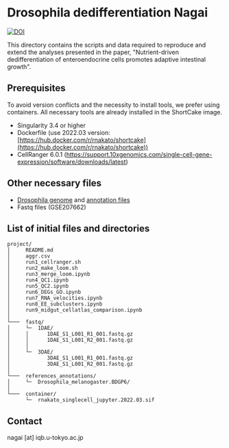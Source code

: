 # Drosophila dedifferentiation Nagai

[![DOI](https://zenodo.org/badge/510335588.svg)](https://zenodo.org/badge/latestdoi/510335588)

This directory contains the scripts and data required to reproduce and extend 
the analyses presented in the paper, "Nutrient-driven dedifferentiation of 
enteroendocrine cells promotes adaptive intestinal growth".


## Prerequisites
To avoid version conflicts and the necessity to install tools, we prefer using containers.
All necessary tools are already installed in the ShortCake image.
* Singularity 3.4 or higher
* Dockerfile (use 2022.03 version: [https://hub.docker.com/r/rnakato/shortcake](https://hub.docker.com/r/rnakato/shortcake))
* CellRanger 6.0.1 (https://support.10xgenomics.com/single-cell-gene-expression/software/downloads/latest)

## Other necessary files
* [Drosophila genome](https://jan2019.archive.ensembl.org/Drosophila_melanogaster/Info/Index) 
and [annotation files](http://ftp.ensembl.org/pub/release-103/gtf/drosophila_melanogaster/Drosophila_melanogaster.BDGP6.32.103.gtf.gz)
* Fastq files (GSE207662)

## List of initial files and directories

```
project/
│     README.md
│     aggr.csv
│     run1_cellranger.sh
│     run2_make_loom.sh
│     run3_merge_loom.ipynb
│     run4_QC1.ipynb
│     run5_QC2.ipynb
│     run6_DEGs_GO.ipynb
│     run7_RNA_velocities.ipynb
│     run8_EE_subclusters.ipynb
│     run9_midgut_cellatlas_comparison.ipynb
│
└───  fastq/
│     └─  1DAE/
│     │      1DAE_S1_L001_R1_001.fastq.gz
│     │      1DAE_S1_L001_R2_001.fastq.gz
│     │  
│     └─  3DAE/
│            3DAE_S1_L001_R1_001.fastq.gz
│            3DAE_S1_L001_R2_001.fastq.gz
│
└───  references_annotations/
│     └─  Drosophila_melanogaster.BDGP6/
│ 
└───  container/
      └─  rnakato_singlecell_jupyter.2022.03.sif

```

## Contact
nagai [at] iqb.u-tokyo.ac.jp
